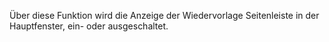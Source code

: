 Über diese Funktion wird die Anzeige der Wiedervorlage Seitenleiste in der Hauptfenster, ein- oder ausgeschaltet.
